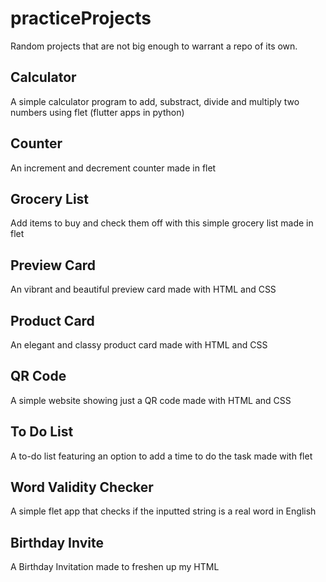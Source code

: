 # practiceProjects
Random projects that are not big enough to warrant a repo of its own.
## Calculator
A simple calculator program to add, substract, divide and multiply two numbers using flet (flutter apps in python)
## Counter
An increment and decrement counter made in flet
## Grocery List
Add items to buy and check them off with this simple grocery list made in flet
## Preview Card
An vibrant and beautiful preview card made with HTML and CSS
## Product Card
An elegant and classy product card made with HTML and CSS
## QR Code 
A simple website showing just a QR code made with HTML and CSS
## To Do List
A to-do list featuring an option to add a time to do the task made with flet
## Word Validity Checker
A simple flet app that checks if the inputted string is a real word in English
## Birthday Invite
A Birthday Invitation made to freshen up my HTML 
